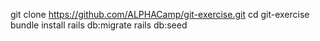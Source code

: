 git clone https://github.com/ALPHACamp/git-exercise.git
cd git-exercise
bundle install
rails db:migrate
rails db:seed
